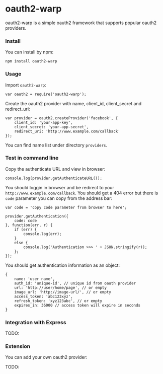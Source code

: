 oauth2-warp
===========

oauth2-warp is a simple oauth2 framework that supports popular oauth2 providers.

### Install

You can install by npm:

    npm install oauth2-warp

### Usage

Import `oauth2-warp`:

    var oauth2 = require('oauth2-warp');

Create the oauth2 provider with name, client_id, client_secret and redirect_uri:

    var provider = oauth2.createProvider('facebook', {
        client_id: 'your-app-key',
        client_secret: 'your-app-secret',
        redirect_uri: 'http://www.example.com/callback'
    });

You can find name list under directory `providers`.

### Test in command line

Copy the authenticate URL and view in browser:

    console.log(provider.getAuthenticateURL());

You should loggin in browser and be redirect to your `http://www.example.com/callback`. You should get a 404 error but there is `code` parameter you can copy from the address bar:

    var code = 'copy code parameter from browser to here';
    
    provider.getAuthentication({
        code: code
    }, function(err, r) {
        if (err) {
            console.log(err);
        }
        else {
            console.log('Authentication >>> ' + JSON.stringify(r));
        };
    });

You should get authentication information as an object:

    {
        name: 'user name',
        auth_id: 'unique-id', // unique id from oauth provider
        url: 'http://user/home/page', // or empty
        image_url: 'http://image-url/', // or empty
        access_token: 'abc123xyz',
        refresh_token: 'xyz123abc', // or empty
        expires_in: 36000 // access token will expire in seconds
    }

### Integration with Express

TODO:

### Extension

You can add your own oauth2 provider:

TODO:
